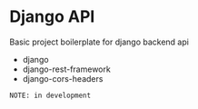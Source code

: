 # Django API

Basic project boilerplate for django backend api

- django
- django-rest-framework
- django-cors-headers

`NOTE: in development`
